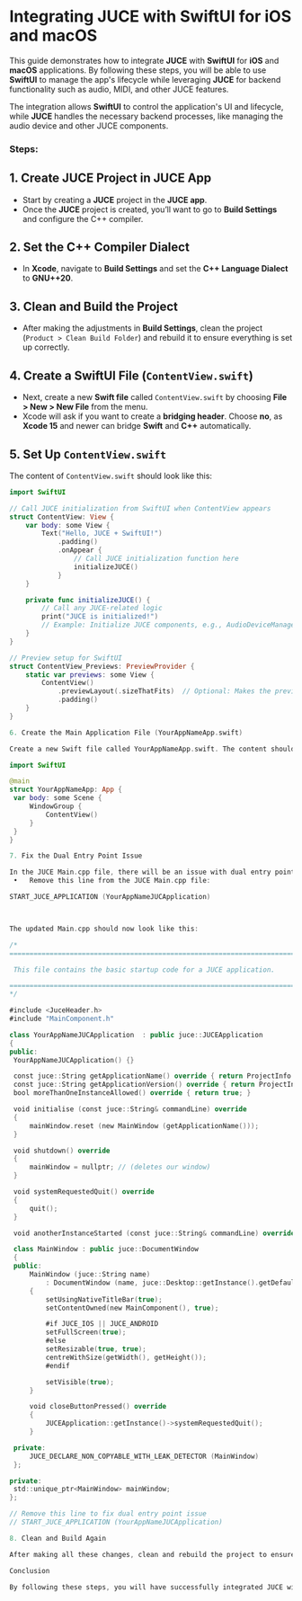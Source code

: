 # Integrating JUCE with SwiftUI for iOS and macOS

This guide demonstrates how to integrate **JUCE** with **SwiftUI** for **iOS** and **macOS** applications. By following these steps, you will be able to use **SwiftUI** to manage the app's lifecycle while leveraging **JUCE** for backend functionality such as audio, MIDI, and other JUCE features.

The integration allows **SwiftUI** to control the application's UI and lifecycle, while **JUCE** handles the necessary backend processes, like managing the audio device and other JUCE components.

### Steps:

## 1. **Create JUCE Project in JUCE App**
   - Start by creating a **JUCE** project in the **JUCE app**.
   - Once the **JUCE** project is created, you’ll want to go to **Build Settings** and configure the C++ compiler.

## 2. **Set the C++ Compiler Dialect**
   - In **Xcode**, navigate to **Build Settings** and set the **C++ Language Dialect** to **GNU++20**.

## 3. **Clean and Build the Project**
   - After making the adjustments in **Build Settings**, clean the project (`Product > Clean Build Folder`) and rebuild it to ensure everything is set up correctly.

## 4. **Create a SwiftUI File (`ContentView.swift`)**
   - Next, create a new **Swift file** called `ContentView.swift` by choosing **File > New > New File** from the menu.
   - Xcode will ask if you want to create a **bridging header**. Choose **no**, as **Xcode 15** and newer can bridge **Swift** and **C++** automatically.

## 5. **Set Up `ContentView.swift`**
   The content of `ContentView.swift` should look like this:

   ```swift
   import SwiftUI

   // Call JUCE initialization from SwiftUI when ContentView appears
   struct ContentView: View {
       var body: some View {
           Text("Hello, JUCE + SwiftUI!")
               .padding()
               .onAppear {
                   // Call JUCE initialization function here
                   initializeJUCE()
               }
       }

       private func initializeJUCE() {
           // Call any JUCE-related logic
           print("JUCE is initialized!")
           // Example: Initialize JUCE components, e.g., AudioDeviceManager
       }
   }

   // Preview setup for SwiftUI
   struct ContentView_Previews: PreviewProvider {
       static var previews: some View {
           ContentView()
               .previewLayout(.sizeThatFits)  // Optional: Makes the preview fit the content
               .padding()
       }
   }

6. Create the Main Application File (YourAppNameApp.swift)

Create a new Swift file called YourAppNameApp.swift. The content should look like this:

import SwiftUI

@main
struct YourAppNameApp: App {
    var body: some Scene {
        WindowGroup {
            ContentView()
        }
    }
}

7. Fix the Dual Entry Point Issue

In the JUCE Main.cpp file, there will be an issue with dual entry points since both SwiftUI and JUCE define their own entry points. To fix this:
	•	Remove this line from the JUCE Main.cpp file:

START_JUCE_APPLICATION (YourAppNameJUCApplication)



The updated Main.cpp should now look like this:

/*
  ==============================================================================

    This file contains the basic startup code for a JUCE application.

  ==============================================================================
*/

#include <JuceHeader.h>
#include "MainComponent.h"

class YourAppNameJUCApplication  : public juce::JUCEApplication
{
public:
    YourAppNameJUCApplication() {}

    const juce::String getApplicationName() override { return ProjectInfo::projectName; }
    const juce::String getApplicationVersion() override { return ProjectInfo::versionString; }
    bool moreThanOneInstanceAllowed() override { return true; }

    void initialise (const juce::String& commandLine) override
    {
        mainWindow.reset (new MainWindow (getApplicationName()));
    }

    void shutdown() override
    {
        mainWindow = nullptr; // (deletes our window)
    }

    void systemRequestedQuit() override
    {
        quit();
    }

    void anotherInstanceStarted (const juce::String& commandLine) override {}

    class MainWindow : public juce::DocumentWindow
    {
    public:
        MainWindow (juce::String name)
            : DocumentWindow (name, juce::Desktop::getInstance().getDefaultLookAndFeel().findColour(juce::ResizableWindow::backgroundColourId), DocumentWindow::allButtons)
        {
            setUsingNativeTitleBar(true);
            setContentOwned(new MainComponent(), true);

            #if JUCE_IOS || JUCE_ANDROID
            setFullScreen(true);
            #else
            setResizable(true, true);
            centreWithSize(getWidth(), getHeight());
            #endif

            setVisible(true);
        }

        void closeButtonPressed() override
        {
            JUCEApplication::getInstance()->systemRequestedQuit();
        }

    private:
        JUCE_DECLARE_NON_COPYABLE_WITH_LEAK_DETECTOR (MainWindow)
    };

private:
    std::unique_ptr<MainWindow> mainWindow;
};

// Remove this line to fix dual entry point issue
// START_JUCE_APPLICATION (YourAppNameJUCApplication)

8. Clean and Build Again

After making all these changes, clean and rebuild the project to ensure everything compiles properly.

Conclusion

By following these steps, you will have successfully integrated JUCE with SwiftUI for both iOS and macOS. This setup allows SwiftUI to manage the app’s lifecycle while JUCE handles backend functionality, including audio, MIDI, and other components. SwiftUI is now in charge of managing the app’s UI and lifecycle, while JUCE is initialized and running in the background.

